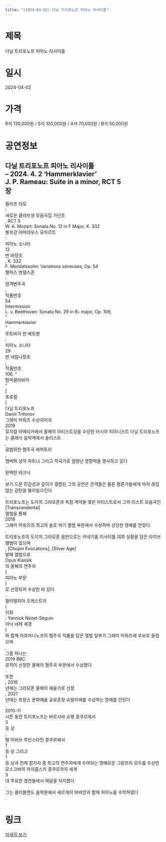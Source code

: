 ```yaml
---
title: "(2024-04-02) 다닐 트리포노프 피아노 리사이틀"
---
```


# 제목
다닐 트리포노프 피아노 리사이틀

# 일시
2024-04-02

# 가격
R석 130,000원 / S석 100,000원 / A석 70,000원 / B석 50,000원

# 공연정보
다닐 트리포노프 피아노 리사이틀  
– 2024. 4. 2 ‘Hammerklavier’  
J. P. Rameau: Suite in a minor, RCT 5  
장  
-  
필리프 라모  
:  
새로운 클라브생 모음곡집 가단조  
, RCT 5  
W. A. Mozart: Sonata No. 12 in F Major, K. 332  
볼프강 아마데우스 모차르트  
:  
피아노 소나타  
12  
번 바장조  
, K. 332  
F. Mendelssohn: Variations sérieuses, Op. 54  
펠릭스 멘델스존  
:  
엄격변주곡  
,  
작품번호  
54  
Intermission  
L. v. Beethoven: Sonata No. 29 in B♭ major, Op. 106,  
“  
Hammerklavier  
”  
루트비히 판 베토벤  
:  
피아노 소나타  
29  
번 내림나장조  
,  
작품번호  
106, “  
함머클라비어  
”  
[  
프로필  
]  
다닐 트리포노프  
Daniil Trifonov  
그래미 어워즈 수상자이자  
2019  
뮤지컬 아메리카에서 올해의 아티스트상을 수상한 러시아 피아니스트 다닐 트리포노프는 클래식 음악계에서 솔리스트  
,  
광범위한 협주곡 레퍼토리  
,  
챔버와 성악 파트너 그리고 작곡가로 엄청난 영향력을 행사하고 있다  
.  
완벽한 테크닉  
,  
보기 드문 민감성과 깊이가 결합된 그의 공연은 관객들은 물론 평론가들에게 마저 끊임없는 감탄을 불러일으킨다  
.  
트리포노프는 도이치 그라모폰과 독점 계약을 맺은 아티스트로서 그의 리스트 모음곡인  
[Transcendental]  
앨범을 통해  
2018  
그래미 어워즈의 최고의 솔로 악기 앨범 부문에서 수상하며 상당한 영예를 안았다  
.  
트리포노프의 도이치 그라모폰 음반으로는 카네기홀 리사이틀 데뷔 실황을 담은 라이브 앨범이 있으며  
, [Chopin Evocations], [Silver Age]  
발매 앨범으로  
Opus Klassik  
의 올해의 연주자  
(  
피아노 부문  
)  
로 선정되어 수상한 바 있다  
.  
필라델피아 오케스트라  
(  
지휘  
: Yannick Nézet-Séguin  
야닉 네제 세갱  
)  
와 함께 라흐마니노프의 협주곡 작품을 담은 앨범 일부가 그래미 어워즈에 후보로 올랐으며  
,  
그중 하나는  
2019 BBC  
뮤직이 선정한 올해의 협주곡 부문에서 수상했다  
.  
또한  
, 2016  
년에는 그라모폰 올해의 예술가로 선정  
, 2021  
년에는 프랑스 문화예술 공로훈장 슈발리에를 수상하는 영예를 안았다  
.  
2010-11  
시즌 동안 트리포노프는 바르샤바 쇼팽 콩쿠르에서  
3  
등 상  
,  
텔 아비브 루빈스타인 콩쿠르에서  
1  
등 상 그리고  
1  
등 상과 전체 참가자 중 최고의 연주자에게 수여되는 영예로운 그랑프리 모두를 수상한 모스크바의 차이콥스키 콩쿠르까지 세계  
3  
대 주요한 경연들에서 메달을 차지했다  
.  
그는 클리블랜드 음악원에서 세르게이 바바얀과 함께 피아노를 수학하였다  
.

# 링크
[자세히 보기](https://www.sac.or.kr/site/main/show/show_view?SN=67980, "https://www.sac.or.kr/site/main/show/show_view?SN=67980")
